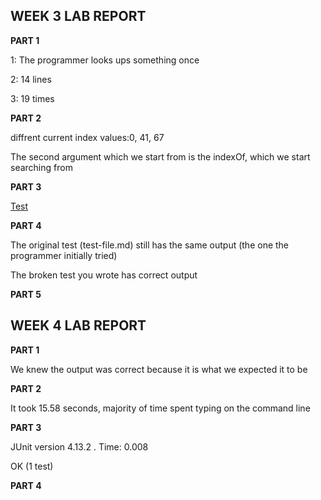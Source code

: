 ## WEEK 3 LAB REPORT
**PART 1**

1: The programmer looks ups something once

2: 14 lines

3: 19 times

**PART 2**

diffrent current index values:0, 41, 67

The second argument which we start from is the indexOf, which we start searching from

**PART 3**

[Test ](https://github.com/XAVIERALBERT/markdown-parser/commits/main/test2-file.md)

**PART 4**

The original test (test-file.md) still has the same output (the one the programmer initially tried)

The broken test you wrote has correct output

**PART 5**

## WEEK 4 LAB REPORT

**PART 1**

We knew the output was correct because it is what we expected it to be

**PART 2**

It took 15.58 seconds, majority of time spent typing on the command line

**PART 3**

JUnit version 4.13.2
.
Time: 0.008

OK (1 test)

**PART 4**

